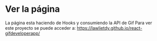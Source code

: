 # Ver la página
La página esta haciendo de Hooks y consumiendo la API  de Gif
Para ver este proyecto se puede acceder a: https://lawlietdy.github.io/react-gifdeveloperapp/
